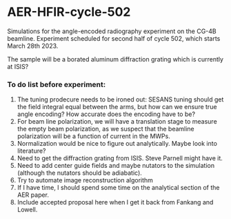 # AER-HFIR-cycle-502

Simulations for the angle-encoded radiography experiment on the CG-4B beamline. Experiment scheduled for second half of cycle 502, which starts March 28th 2023.

The sample will be a borated aluminum diffraction grating which is currently at ISIS?

### To do list before experiment:

1. The tuning prodecure needs to be ironed out: SESANS tuning should get the field integral equal between the arms, but how can we ensure true angle encoding? How accurate does the encoding have to be? 
2. For beam line polarization, we will have a translation stage to measure the empty beam polarization, as we suspect that the beamline polarization will be a function of current in the MWPs.
3. Normalization would be nice to figure out analytically. Maybe look into literature?
4. Need to get the diffraction grating from ISIS. Steve Parnell might have it.
5. Need to add center guide fields and maybe nutators to the simulation (although the nutators should be adiabatic).
6. Try to automate image reconstruction algorithm
7. If I have time, I should spend some time on the analytical section of the AER paper.
8. Include accepted proposal here when I get it back from Fankang and Lowell.
